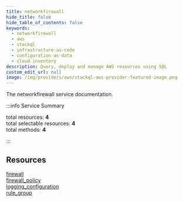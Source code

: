```yaml
---
title: networkfirewall
hide_title: false
hide_table_of_contents: false
keywords:
  - networkfirewall
  - aws
  - stackql
  - infrastructure-as-code
  - configuration-as-data
  - cloud inventory
description: Query, deploy and manage AWS resources using SQL
custom_edit_url: null
image: /img/providers/aws/stackql-aws-provider-featured-image.png
---
```


The networkfirewall service documentation.

:::info Service Summary

<div class="row">
<div class="providerDocColumn">
<span>total resources:&nbsp;<b>4</b></span><br />
<span>total selectable resources:&nbsp;<b>4</b></span><br />
<span>total methods:&nbsp;<b>4</b></span><br />
</div>
</div>

:::

## Resources
<div class="row">
<div class="providerDocColumn">
<a href="/providers/aws/networkfirewall/firewall/">firewall</a><br />
<a href="/providers/aws/networkfirewall/firewall_policy/">firewall_policy</a>
</div>
<div class="providerDocColumn">
<a href="/providers/aws/networkfirewall/logging_configuration/">logging_configuration</a><br />
<a href="/providers/aws/networkfirewall/rule_group/">rule_group</a>
</div>
</div>